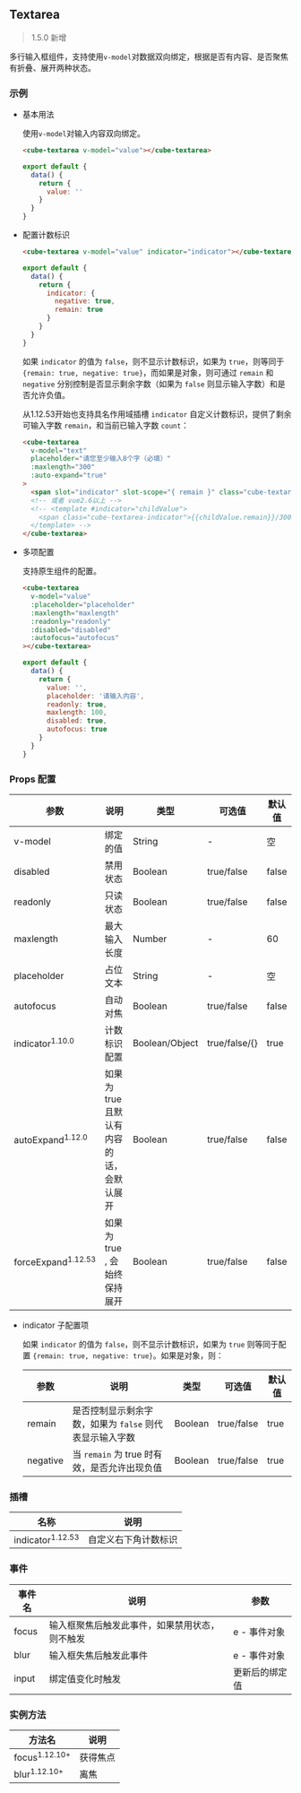 ## Textarea

> 1.5.0 新增

多行输入框组件，支持使用`v-model`对数据双向绑定，根据是否有内容、是否聚焦有折叠、展开两种状态。

### 示例

- 基本用法

  使用`v-model`对输入内容双向绑定。

  ```html
  <cube-textarea v-model="value"></cube-textarea>
  ```

  ```javascript
  export default {
    data() {
      return {
        value: ''
      }
    }
  }
  ```

- 配置计数标识

  ```html
  <cube-textarea v-model="value" indicator="indicator"></cube-textarea>
  ```
  ```js
  export default {
    data() {
      return {
        indicator: {
          negative: true,
          remain: true
        }
      }
    }
  }
  ```

  如果 `indicator` 的值为 `false`，则不显示计数标识，如果为 `true`，则等同于 `{remain: true, negative: true}`，而如果是对象，则可通过 `remain` 和 `negative` 分别控制是否显示剩余字数（如果为 `false` 则显示输入字数）和是否允许负值。
  
  从1.12.53开始也支持具名作用域插槽 `indicator` 自定义计数标识，提供了剩余可输入字数 `remain`，和当前已输入字数 `count`：

  ```html
  <cube-textarea
    v-model="text"
    placeholder="请您至少输入8个字（必填）"
    :maxlength="300"
    :auto-expand="true"
  >
    <span slot="indicator" slot-scope="{ remain }" class="cube-textarea-indicator">{{remain}}/300</span>
    <!-- 或者 vue2.6以上 -->
    <!-- <template #indicator="childValue">
      <span class="cube-textarea-indicator">{{childValue.remain}}/300</span>
    </template> -->
  </cube-textarea>
  ```

- 多项配置

  支持原生组件的配置。

  ```html
  <cube-textarea
    v-model="value"
    :placeholder="placeholder"
    :maxlength="maxlength"
    :readonly="readonly"
    :disabled="disabled"
    :autofocus="autofocus"
  ></cube-textarea>
  ```
  ```javascript
  export default {
    data() {
      return {
        value: '',
        placeholder: '请输入内容',
        readonly: true,
        maxlength: 100,
        disabled: true,
        autofocus: true
      }
    }
  }
  ```

### Props 配置

| 参数 | 说明 | 类型 | 可选值 | 默认值 |
| - | - | - | - | - |
| v-model | 绑定的值 | String | - | 空 |
| disabled | 禁用状态 | Boolean | true/false | false |
| readonly | 只读状态 | Boolean | true/false | false |
| maxlength | 最大输入长度 | Number | - | 60 |
| placeholder | 占位文本 | String | - | 空 |
| autofocus | 自动对焦 | Boolean | true/false | false |
| indicator<sup>1.10.0</sup> | 计数标识配置 | Boolean/Object | true/false/{} | true |
| autoExpand<sup>1.12.0</sup> | 如果为 true 且默认有内容的话，会默认展开 | Boolean | true/false | false |
| forceExpand<sup>1.12.53</sup> | 如果为 true , 会始终保持展开 | Boolean | true/false | false |

- indicator 子配置项

  如果 `indicator` 的值为 `false`，则不显示计数标识，如果为 `true` 则等同于配置 `{remain: true, negative: true}`。如果是对象，则：

  | 参数 | 说明 | 类型 | 可选值 | 默认值 |
  | - | - | - | - | - |
  | remain | 是否控制显示剩余字数，如果为 `false` 则代表显示输入字数 | Boolean | true/false | true |
  | negative | 当 `remain` 为 true 时有效，是否允许出现负值 | Boolean | true/false | true |

### 插槽

  | 名称 | 说明 |
  | - | - |
  | indicator<sup>1.12.53</sup>  | 自定义右下角计数标识 |

### 事件

| 事件名 | 说明 | 参数 |
| - | - | - |
| focus | 输入框聚焦后触发此事件，如果禁用状态，则不触发 | e - 事件对象 |
| blur | 输入框失焦后触发此事件 | e - 事件对象 |
| input | 绑定值变化时触发 | 更新后的绑定值 |

### 实例方法

| 方法名 | 说明 |
| - | - |
| focus<sup>1.12.10+</sup> | 获得焦点 |
| blur<sup>1.12.10+</sup> | 离焦 |
